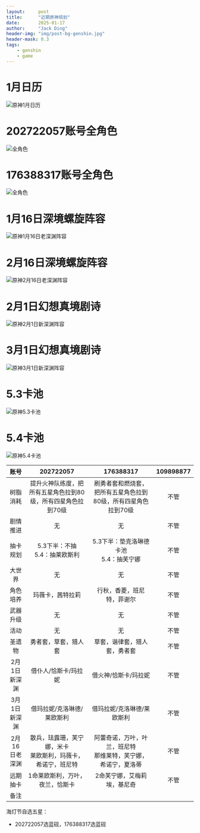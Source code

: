 ```yaml
---
layout:     post
title:      "近期原神规划"
date:       2025-01-17
author:     "Jack Ding"
header-img: "img/post-bg-genshin.jpg"
header-mask: 0.3
tags:
    - genshin
    - game
---
```


# 1月日历

![原神1月日历](/img/in-post/post-genshin-calender-202501.jpg)

# 202722057账号全角色

![全角色](/img/in-post/post-genshin-202722057-20250106.jpg)

# 176388317账号全角色

![全角色](/img/in-post/post-genshin-176388317-20241217.jpg)

# 1月16日深境螺旋阵容

![原神1月16日老深渊阵容](/img/in-post/post-genshin-20250116.jpg)

# 2月16日深境螺旋阵容

![原神2月16日老深渊阵容](/img/in-post/post-genshin-20250216.jpg)

# 2月1日幻想真境剧诗

![原神2月1日新深渊阵容](/img/in-post/post-genshin-20250201.jpg)

# 3月1日幻想真境剧诗

![原神3月1日新深渊阵容](/img/in-post/post-genshin-20250301.jpg)

# 5.3卡池

![原神5.3卡池](/img/in-post/post-genshin-5-3.jpg)

# 5.4卡池

![原神5.4卡池](/img/in-post/post-genshin-5-4.jpg)

| 账号     | 202722057                                        | 176388317                                            | 109898877                                                 |
| :--------: | :------------------------------------------------: | :----------------------------------------------------: | :---------------------------------------------------------: |
| 树脂消耗 | 提升火神队练度，把所有五星角色拉到80级，所有四星角色拉到70级 | 刷勇者套和燃烧套，把所有五星角色拉到80级，所有四星角色拉到70级 | 不管                                      |
| 剧情推进 | 无                               | 无 | 不管                         |
| 抽卡规划 |  5.3下半：不抽<br>5.4：抽莱欧斯利  | 5.3下半：垫克洛琳德卡池<br>5.4：抽芙宁娜 | 不管 |
| 大世界   | 无             |                              无                              | 不管                            |
| 角色培养 | 玛薇卡，茜特拉莉 | 行秋，香菱，班尼特，菲谢尔 | 不管                                       |
| 武器升级 | 无 |            无            | 不管                                                  |
| 活动     | 无                  | 无                           | 不管                                    |
| 圣遗物   | 勇者套，草套，猎人套             | 草套，谐律套，猎人套，勇者套              | 不管                                                |
| 2月1日新深渊 |      借仆人/恰斯卡/玛拉妮      | 借火神/恰斯卡/玛拉妮 | 不管 |
| 3月1日新深渊 | 借玛拉妮/克洛琳德/莱欧斯利 | 借玛拉妮/克洛琳德/莱欧斯利 | 不管 |
| 2月16日老深渊 | 散兵，珐露珊，芙宁娜，米卡<br>莱欧斯利，玛薇卡，希诺宁，班尼特 | 阿蕾奇诺，万叶，叶兰，班尼特<br>那维莱特，芙宁娜，希诺宁，夏洛蒂 | 不管 |
| 远期抽卡 | 1命莱欧斯利，万叶，夜兰，恰斯卡 | 2命芙宁娜，艾梅莉埃，基尼奇 | 不管 |
| 备注     |  |  |                            |

海灯节自选五星：

- 202722057选蓝砚，176388317选蓝砚

